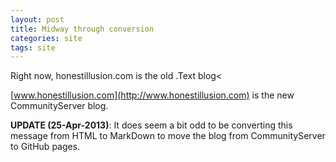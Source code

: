 ```yaml
---
layout: post
title: Midway through conversion
categories: site
tags: site
---
```

Right now, honestillusion.com is the old .Text blog<

[www.honestillusion.com](http://www.honestillusion.com) is the new CommunityServer blog.

**UPDATE (25-Apr-2013)**: It does seem a bit odd to be converting this message from HTML to MarkDown to move the blog from CommunityServer to GitHub pages.

